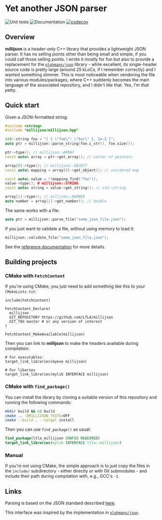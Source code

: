 # Yet another JSON parser

![Unit tests](https://github.com/ArtifactDB/millijson/actions/workflows/run-tests.yaml/badge.svg)
![Documentation](https://github.com/ArtifactDB/millijson/actions/workflows/doxygenate.yaml/badge.svg)
[![codecov](https://codecov.io/gh/ArtifactDB/millijson/branch/master/graph/badge.svg?token=DLTMWKJAG3)](https://codecov.io/gh/ArtifactDB/millijson)

## Overview

**millijson** is a header-only C++ library that provides a lightweight JSON parser.
It has no selling points other than being small and simple, if you could call those selling points.
I wrote it mostly for fun but also to provide a replacement for the [`nlohmann/json`](https://github.com/nlohmann/json) library -
while excellent, its single-header source code is pretty large (around 25 kLoCs, if I remember correctly) and I wanted something slimmer.
This is most noticeable when vendoring the file into various modules/packages, where C++ suddenly becomes the main language of the associated repository, and I didn't like that.
Yes, I'm _that_ petty.

## Quick start

Given a JSON-formatted string:

```cpp
#include <string>
#include "millijson/millijson.hpp"

std::string foo = "[ { \"foo\": \"bar\" }, 1e-2 ]";
auto ptr = millijson::parse_string(foo.c_str(), foo.size());

ptr->type(); // millijson::ARRAY
const auto& array = ptr->get_array(); // vector of pointers

array[0]->type(); // millijson::OBJECT
const auto& mapping = array[0]->get_object(); // unordered map

const auto& value = *(mapping.find("foo"));
value->type(); # millijson::STRING
const auto& string = value->get_string(); // std::string

array[1]->type(); // milljson::NUMBER
auto number = array[1]->get_number(); // double
```

The same works with a file:

```cpp
auto ptr = millijson::parse_file("some_json_file.json");
```

If you just want to validate a file, without using memory to load it:

```cpp
millijson::validate_file("some_json_file.json");
```

See the [reference documentation](https://ltla.github.io/millijson) for more details.

## Building projects

### CMake with `FetchContent`

If you're using CMake, you just need to add something like this to your `CMakeLists.txt`:

```
include(FetchContent)

FetchContent_Declare(
  millijson 
  GIT_REPOSITORY https://github.com/LTLA/millijson
  GIT_TAG master # or any version of interest
)

FetchContent_MakeAvailable(millijson)
```

Then you can link to **millijson** to make the headers available during compilation:

```
# For executables:
target_link_libraries(myexe millijson)

# For libaries
target_link_libraries(mylib INTERFACE millijson)
```

### CMake with `find_package()`

You can install the library by cloning a suitable version of this repository and running the following commands:

```sh
mkdir build && cd build
cmake .. -DMILLIJSON_TESTS=OFF
cmake --build . --target install
```

Then you can use `find_package()` as usual:

```cmake
find_package(ltla_millijson CONFIG REQUIRED)
target_link_libraries(mylib INTERFACE ltla::millijson)
```

### Manual

If you're not using CMake, the simple approach is to just copy the files in the `include/` subdirectory - 
either directly or with Git submodules - and include their path during compilation with, e.g., GCC's `-I`.

## Links

Parsing is based on the JSON standard described [here](https://www.json.org/json-en.html).

This interface was inspired by the implementation in [`nlohmann/json`](https://github.com/nlohmann/json).
